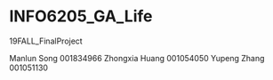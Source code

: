 # INFO6205_GA_Life
19FALL_FinalProject

Manlun Song 001834966
Zhongxia Huang 001054050
Yupeng Zhang 001051130
